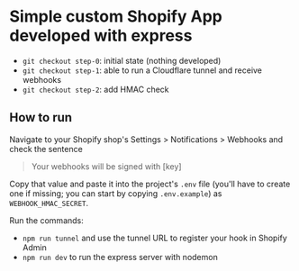 # Simple custom Shopify App developed with express
- `git checkout step-0`: initial state (nothing developed)
- `git checkout step-1`: able to run a Cloudflare tunnel and receive webhooks
- `git checkout step-2`: add HMAC check

## How to run
Navigate to your Shopify shop's Settings > Notifications > Webhooks and check
the sentence
> Your webhooks will be signed with [key]

Copy that value and paste it into the project's `.env` file (you'll have to
create one if missing; you can start by copying `.env.example`) as
`WEBHOOK_HMAC_SECRET`.

Run the commands:
- `npm run tunnel` and use the tunnel URL to register your hook in Shopify Admin
- `npm run dev` to run the express server with nodemon
